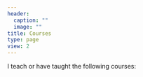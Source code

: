 ```yaml
---
header:
  caption: ""
  image: ""
title: Courses
type: page
view: 2
---
```


I teach or have taught the following courses:
